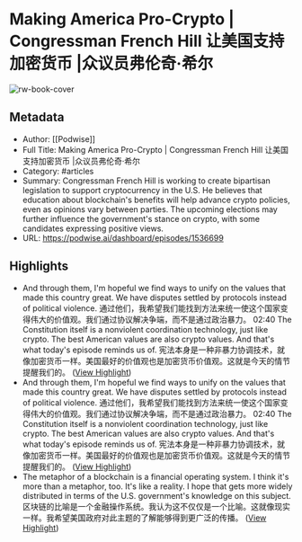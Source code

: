 # Making America Pro-Crypto | Congressman French Hill 让美国支持加密货币 |众议员弗伦奇·希尔

![rw-book-cover](https://readwise-assets.s3.amazonaws.com/media/uploaded_book_covers/profile_101759/card_ApJQau5)

## Metadata
- Author: [[Podwise]]
- Full Title: Making America Pro-Crypto | Congressman French Hill 让美国支持加密货币 |众议员弗伦奇·希尔
- Category: #articles
- Summary: Congressman French Hill is working to create bipartisan legislation to support cryptocurrency in the U.S. He believes that education about blockchain's benefits will help advance crypto policies, even as opinions vary between parties. The upcoming elections may further influence the government's stance on crypto, with some candidates expressing positive views.
- URL: https://podwise.ai/dashboard/episodes/1536699

## Highlights
- And through them, I'm hopeful we find ways to unify on the values that made this country great. We have disputes settled by protocols instead of political violence. 
  通过他们，我希望我们能找到方法来统一使这个国家变得伟大的价值观。我们通过协议解决争端，而不是通过政治暴力。
  02:40
  The Constitution itself is a nonviolent coordination technology, just like crypto. The best American values are also crypto values. And that's what today's episode reminds us of. 
  宪法本身是一种非暴力协调技术，就像加密货币一样。美国最好的价值观也是加密货币价值观。这就是今天的情节提醒我们的。 ([View Highlight](https://read.readwise.io/read/01j3cpvbhscp0c8cpz19w6prkn))
- And through them, I'm hopeful we find ways to unify on the values that made this country great. We have disputes settled by protocols instead of political violence. 
  通过他们，我希望我们能找到方法来统一使这个国家变得伟大的价值观。我们通过协议解决争端，而不是通过政治暴力。
  02:40
  The Constitution itself is a nonviolent coordination technology, just like crypto. The best American values are also crypto values. And that's what today's episode reminds us of. 
  宪法本身是一种非暴力协调技术，就像加密货币一样。美国最好的价值观也是加密货币价值观。这就是今天的情节提醒我们的。 ([View Highlight](https://read.readwise.io/read/01j3cpvpb630dy9gq8s8f8qwp8))
- The metaphor of a blockchain is a financial operating system. I think it's more than a metaphor, too. It's like a reality. I hope that gets more widely distributed in terms of the U.S. government's knowledge on this subject. 
  区块链的比喻是一个金融操作系统。我认为这不仅仅是一个比喻。这就像现实一样。我希望美国政府对此主题的了解能够得到更广泛的传播。 ([View Highlight](https://read.readwise.io/read/01j3cq0mhj1mbcnsx8a0btb7y0))
